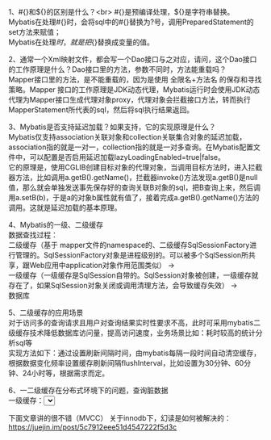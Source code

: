 1、#{}和${}的区别是什么？<br>
#{}是预编译处理，${}是字符串替换。<br>
Mybatis在处理#{}时，会将sql中的#{}替换为?号，调用PreparedStatement的set方法来赋值；<br>
Mybatis在处理${}时，就是把${}替换成变量的值。<br>

2、通常一个Xml映射文件，都会写一个Dao接口与之对应，请问，这个Dao接口的工作原理是什么？Dao接口里的方法，参数不同时，方法能重载吗？<br>
Mapper接口里的方法，是不能重载的，因为是使用 全限名+方法名 的保存和寻找策略。Mapper 接口的工作原理是JDK动态代理，Mybatis运行时会使用JDK动态代理为Mapper接口生成代理对象proxy，代理对象会拦截接口方法，转而执行MapperStatement所代表的sql，然后将sql执行结果返回。<br>

3、Mybatis是否支持延迟加载？如果支持，它的实现原理是什么？<br>
Mybatis仅支持association关联对象和collection关联集合对象的延迟加载，association指的就是一对一，collection指的就是一对多查询。在Mybatis配置文件中，可以配置是否启用延迟加载lazyLoadingEnabled=true|false。<br>
它的原理是，使用CGLIB创建目标对象的代理对象，当调用目标方法时，进入拦截器方法，比如调用a.getB().getName()，拦截器invoke()方法发现a.getB()是null值，那么就会单独发送事先保存好的查询关联B对象的sql，把B查询上来，然后调用a.setB(b)，于是a的对象b属性就有值了，接着完成a.getB().getName()方法的调用。这就是延迟加载的基本原理。<br>

4、Mybatis的一级、二级缓存<br>
数据查找过程：<br>
二级缓存（基于 mapper文件的namespace的、二级缓存SqlSessionFactory进行管理的。SqlSessionFactory对象是进程级别的。可以被多个SqlSession所共享，跟Web应用中application对象作用范围类似） -> <br>
一级缓存（一级缓存是SqlSession自带的。SqlSession对象被创建，一级缓存就存在了，如果SqlSession对象关闭或调用清理方法，会导致缓存失效） -> <br>
数据库<br>

5、二级缓存的应用场景<br>
对于访问多的查询请求且用户对查询结果实时性要求不高，此时可采用mybatis二级缓存技术降低数据库访问量，提高访问速度，业务场景比如：耗时较高的统计分析sql等<br>
实现方法如下：通过设置刷新间隔时间，由mybatis每隔一段时间自动清空缓存，根据数据变化频率设置缓存刷新间隔flushInterval，比如设置为30分钟、60分钟、24小时等，根据需求而定。 <br>

6、一二级缓存在分布式环境下的问题，查询脏数据<br>
一级缓存：<select id="refreshLevelOneCache" flushCache="true" resultType="java.lang.Integer">刷新缓存<br>
mybatis设置了一级缓存，在同一个事务中，读取完一次数据后，下次会从缓存中读取，不读数据库。此时，不论数据库隔离级别如何都不会产生影响。（没有禁用一级缓存）<br>
如果没有事务，那么每次读取，都会去获取一个sqlsession，而不同sqlsession的一级缓存不共享，每次查询都要读库，所以总是能读到被更新后的数据。（没有禁用一级缓存）<br>
二级缓存：使用redis实现一套mybatis二级缓存插件，目前mybatis社区开放了mybatis-redis项目<br>

下面文章讲的很不错（MVCC）
关于innodb下，幻读是如何被解决的：https://juejin.im/post/5c7912eee51d4547222f5d3c
